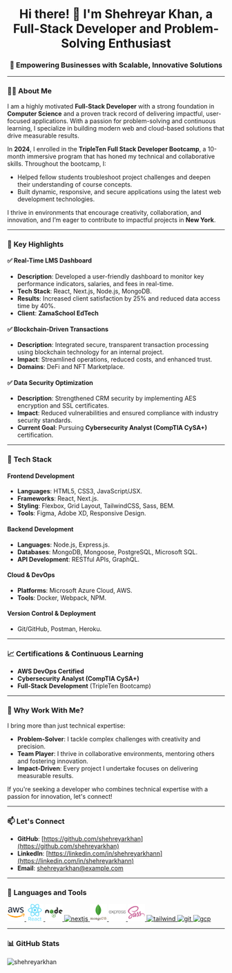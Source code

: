<h1 align="center">Hi there! 👋 I'm Shehreyar Khan, a Full-Stack Developer and Problem-Solving Enthusiast</h1>

<h3 align="center">🚀 Empowering Businesses with Scalable, Innovative Solutions</h3>

---

### 👨‍💻 **About Me**
I am a highly motivated **Full-Stack Developer** with a strong foundation in **Computer Science** and a proven track record of delivering impactful, user-focused applications. With a passion for problem-solving and continuous learning, I specialize in building modern web and cloud-based solutions that drive measurable results.  

In **2024**, I enrolled in the **TripleTen Full Stack Developer Bootcamp**, a 10-month immersive program that has honed my technical and collaborative skills. Throughout the bootcamp, I:
- Helped fellow students troubleshoot project challenges and deepen their understanding of course concepts.  
- Built dynamic, responsive, and secure applications using the latest web development technologies.  

I thrive in environments that encourage creativity, collaboration, and innovation, and I’m eager to contribute to impactful projects in **New York**.

---

### 🌟 **Key Highlights**
#### ✅ **Real-Time LMS Dashboard**
- **Description**: Developed a user-friendly dashboard to monitor key performance indicators, salaries, and fees in real-time.  
- **Tech Stack**: React, Next.js, Node.js, MongoDB.  
- **Results**: Increased client satisfaction by 25% and reduced data access time by 40%.  
- **Client**: **ZamaSchool EdTech**

#### ✅ **Blockchain-Driven Transactions**  
- **Description**: Integrated secure, transparent transaction processing using blockchain technology for an internal project.  
- **Impact**: Streamlined operations, reduced costs, and enhanced trust.  
- **Domains**: DeFi and NFT Marketplace.

#### ✅ **Data Security Optimization**  
- **Description**: Strengthened CRM security by implementing AES encryption and SSL certificates.  
- **Impact**: Reduced vulnerabilities and ensured compliance with industry security standards.  
- **Current Goal**: Pursuing **Cybersecurity Analyst (CompTIA CySA+)** certification.

---

### 🔧 **Tech Stack**
#### **Frontend Development**
- **Languages**: HTML5, CSS3, JavaScript/JSX.  
- **Frameworks**: React, Next.js.  
- **Styling**: Flexbox, Grid Layout, TailwindCSS, Sass, BEM.  
- **Tools**: Figma, Adobe XD, Responsive Design.  

#### **Backend Development**
- **Languages**: Node.js, Express.js.  
- **Databases**: MongoDB, Mongoose, PostgreSQL, Microsoft SQL.  
- **API Development**: RESTful APIs, GraphQL.  

#### **Cloud & DevOps**
- **Platforms**: Microsoft Azure Cloud, AWS.  
- **Tools**: Docker, Webpack, NPM.  

#### **Version Control & Deployment**
- Git/GitHub, Postman, Heroku.

---

### 📈 **Certifications & Continuous Learning**
- **AWS DevOps Certified**  
- **Cybersecurity Analyst (CompTIA CySA+)**  
- **Full-Stack Development** (TripleTen Bootcamp)

---

### 🎯 **Why Work With Me?**
I bring more than just technical expertise:
- **Problem-Solver**: I tackle complex challenges with creativity and precision.  
- **Team Player**: I thrive in collaborative environments, mentoring others and fostering innovation.  
- **Impact-Driven**: Every project I undertake focuses on delivering measurable results.  

If you're seeking a developer who combines technical expertise with a passion for innovation, let's connect!

---

### 📫 **Let's Connect**
- **GitHub**: [https://github.com/shehreyarkhan](https://github.com/shehreyarkhan)  
- **LinkedIn**: [https://linkedin.com/in/shehreyarkhann](https://linkedin.com/in/shehreyarkhann)  
- **Email**: shehreyarkhan@example.com  

---

### 🌟 **Languages and Tools**
<p align="left"> 
<a href="https://aws.amazon.com" target="_blank"> <img src="https://raw.githubusercontent.com/devicons/devicon/master/icons/amazonwebservices/amazonwebservices-original-wordmark.svg" alt="aws" width="40" height="40"/> </a>
<a href="https://reactjs.org/" target="_blank"> <img src="https://raw.githubusercontent.com/devicons/devicon/master/icons/react/react-original-wordmark.svg" alt="react" width="40" height="40"/> </a>
<a href="https://nodejs.org" target="_blank"> <img src="https://raw.githubusercontent.com/devicons/devicon/master/icons/nodejs/nodejs-original-wordmark.svg" alt="nodejs" width="40" height="40"/> </a>
<a href="https://nextjs.org/" target="_blank"> <img src="https://cdn.worldvectorlogo.com/logos/nextjs-2.svg" alt="nextjs" width="40" height="40"/> </a>
<a href="https://www.mongodb.com/" target="_blank"> <img src="https://raw.githubusercontent.com/devicons/devicon/master/icons/mongodb/mongodb-original-wordmark.svg" alt="mongodb" width="40" height="40"/> </a>
<a href="https://expressjs.com" target="_blank"> <img src="https://raw.githubusercontent.com/devicons/devicon/master/icons/express/express-original-wordmark.svg" alt="express" width="40" height="40"/> </a>
<a href="https://sass-lang.com" target="_blank"> <img src="https://raw.githubusercontent.com/devicons/devicon/master/icons/sass/sass-original.svg" alt="sass" width="40" height="40"/> </a>
<a href="https://tailwindcss.com/" target="_blank"> <img src="https://www.vectorlogo.zone/logos/tailwindcss/tailwindcss-icon.svg" alt="tailwind" width="40" height="40"/> </a>
<a href="https://git-scm.com/" target="_blank"> <img src="https://www.vectorlogo.zone/logos/git-scm/git-scm-icon.svg" alt="git" width="40" height="40"/> </a>
<a href="https://cloud.google.com" target="_blank"> <img src="https://www.vectorlogo.zone/logos/google_cloud/google_cloud-icon.svg" alt="gcp" width="40" height="40"/> </a>
</p>

---

### 📊 **GitHub Stats**
<p><img align="center" src="https://github-readme-stats.vercel.app/api/top-langs?username=shehreyarkhan&show_icons=true&locale=en&layout=compact" alt="shehreyarkhan" /></p>
